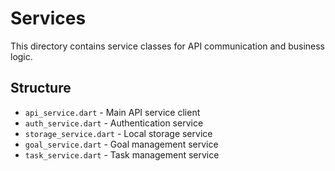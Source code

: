 # Services

This directory contains service classes for API communication and business logic.

## Structure
- `api_service.dart` - Main API service client
- `auth_service.dart` - Authentication service
- `storage_service.dart` - Local storage service
- `goal_service.dart` - Goal management service
- `task_service.dart` - Task management service